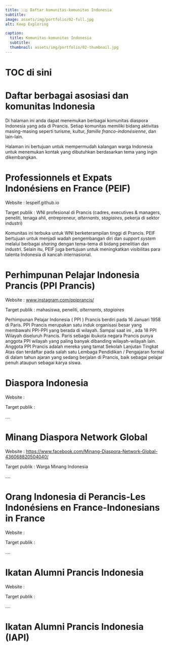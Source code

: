 ```yaml
---
title: 🇮🇩 Daftar komunitas-komunitas Indonesia
subtitle: 
image: assets/img/portfolio/02-full.jpg
alt: Keep Exploring

caption:
  title: Komunitas-komunitas Indonesia
  subtitle: 
  thumbnail: assets/img/portfolio/02-thumbnail.jpg
---
```


# TOC di sini

# Daftar berbagai asosiasi dan komunitas Indonesia
Di halaman ini anda dapat menemukan berbagai komunitas diaspora Indonesia yang ada di Prancis. Setiap komunitas memiliki bidang aktivitas masing-masing seperti turisme, kultur, *famille franco-indonésienne*, dan lain-lain.

Halaman ini bertujuan untuk mempermudah kalangan warga Indonesia untuk menemukan kontak yang dibutuhkan berdasarkan tema yang ingin dikembangkan.


# Professionnels et Expats Indonésiens en France (PEIF)

Website : lespeif.github.io

Target publik : WNI profesional di Prancis (cadres, executives & managers, peneliti, tenaga ahli, entrepreneur, *alternants*, *stagiaires*, pekerja di sektor industri)


Komunitas ini terbuka untuk WNI berketerampilan tinggi di Prancis. PEIF bertujuan untuk menjadi wadah pengembangan diri dan *support system* melalui berbagai *sharing* dengan tema-tema di bidang penelitian dan industri. Selain itu, PEIF juga bertujuan untuk meningkatkan visibilitas para talenta Indonesia di kancah internasional.


# Perhimpunan Pelajar Indonesia Prancis (PPI Prancis)

Website : www.instagram.com/ppiprancis/

Target publik : mahasiswa, peneliti, *alternants*, *stagiaires*

Perhimpunan Pelajar Indonesia ( PPI ) Prancis berdiri pada 16 Januari 1958 di Paris. PPI Prancis merupakan satu induk organisasi besar yang membawahi PPI-PPI yang berada di wilayah.  Sampai saat ini , ada 18 PPI Wilayah diseluruh Prancis. Paris sebagai ibukota negara Prancis punya anggota PPI wilayah yang paling banyak dibanding wilayah-wilayah lain. Anggota PPI Prancis adalah mereka yang tamat Sekolah Lanjutan Tingkat Atas dan terdaftar pada salah satu Lembaga Pendidikan / Pengajaran formal di dalam tahun ajaran yang sedang berjalan di Prancis, baik sebagai pelajar penuh ataupun sebagai karya siswa.


# Diaspora Indonesia

Website :

Target publik :

....


# Minang Diaspora Network Global

Website : https://www.facebook.com/Minang-Diaspora-Network-Global-436068820504040/

Target publik : Warga Minang Indonesia

....


# Orang Indonesia di Perancis-Les Indonésiens en France-Indonesians in France

Website :

Target publik :

....


# Ikatan Alumni Prancis Indonesia

Website :

Target publik :

....


# Ikatan Alumni Prancis Indonesia (IAPI)
